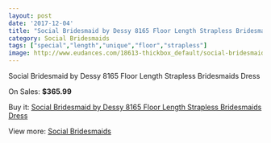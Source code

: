 ```yaml
---
layout: post
date: '2017-12-04'
title: "Social Bridesmaid by Dessy 8165 Floor Length Strapless Bridesmaids Dress"
category: Social Bridesmaids
tags: ["special","length","unique","floor","strapless"]
image: http://www.eudances.com/18613-thickbox_default/social-bridesmaid-by-dessy-8165-floor-length-strapless-bridesmaids-dress.jpg
---
```

Social Bridesmaid by Dessy 8165 Floor Length Strapless Bridesmaids Dress

On Sales: **$365.99**
<a href="https://www.eudances.com/en/social-bridesmaids/5524-social-bridesmaid-by-dessy-8165-floor-length-strapless-bridesmaids-dress.html"><amp-img layout="responsive" width="600" height="600" src="//www.eudances.com/18613-thickbox_default/social-bridesmaid-by-dessy-8165-floor-length-strapless-bridesmaids-dress.jpg" alt="Social Bridesmaid by Dessy 8165 Floor Length Strapless Bridesmaids Dress 0" /></a>

Buy it: [Social Bridesmaid by Dessy 8165 Floor Length Strapless Bridesmaids Dress](https://www.eudances.com/en/social-bridesmaids/5524-social-bridesmaid-by-dessy-8165-floor-length-strapless-bridesmaids-dress.html "Social Bridesmaid by Dessy 8165 Floor Length Strapless Bridesmaids Dress")

View more: [Social Bridesmaids](https://www.eudances.com/en/66-Social-Bridesmaids "Social Bridesmaids")